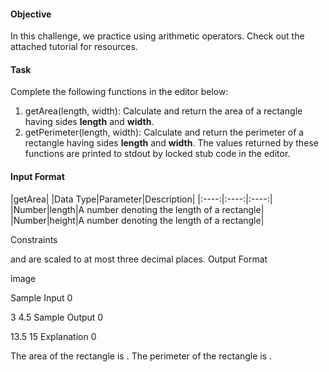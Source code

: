 #### Objective

In this challenge, we practice using arithmetic operators. Check out the attached tutorial for resources.

#### Task

Complete the following functions in the editor below:
1. getArea(length, width): Calculate and return the area of a rectangle having sides **length** and **width**.
2. getPerimeter(length, width): Calculate and return the perimeter of a rectangle having sides **length** and **width**.
The values returned by these functions are printed to stdout by locked stub code in the editor.

#### Input Format

|getArea|
|Data Type|Parameter|Description|
|:----:|:----:|:----:|
|Number|length|A number denoting the length of a rectangle|
|Number|height|A number denoting the length of a rectangle|


Constraints

 and  are scaled to at most three decimal places.
Output Format

image

Sample Input 0

3
4.5
Sample Output 0

13.5
15
Explanation 0

The area of the rectangle is .
The perimeter of the rectangle is .
